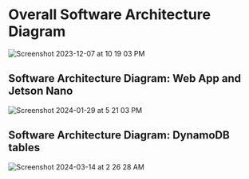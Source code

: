 # Overall Software Architecture Diagram 

![Screenshot 2023-12-07 at 10 19 03 PM](https://github.com/ujalil101/Pizzair/assets/74789609/05af49bf-c516-4dab-9576-6987fccf92e7)


## Software Architecture Diagram: Web App and Jetson Nano
![Screenshot 2024-01-29 at 5 21 03 PM](https://github.com/ujalil101/Pizzair/assets/74789609/3666eff7-9087-4d4c-97e7-82f90717066e)


## Software Architecture Diagram: DynamoDB tables
![Screenshot 2024-03-14 at 2 26 28 AM](https://github.com/ujalil101/Pizzair/assets/74789609/fa2fb48e-f40e-4d61-91a3-ac58fd963f26)
